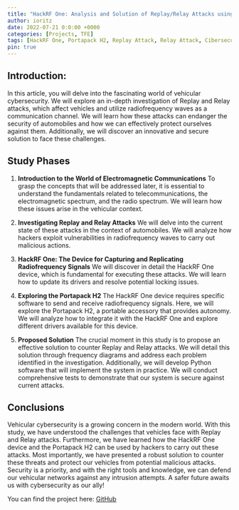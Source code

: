 ```yaml
---
title: "HackRF One: Analysis and Solution of Replay/Relay Attacks using Radiofrequency"
author: ioritz
date: 2022-07-21 0:0:00 +0000
categories: [Projects, TFE]
tags: [HackRF One, Portapack H2, Replay Attack, Relay Attack, Cibersecurity]
pin: true
---
```

## Introduction:
In this article, you will delve into the fascinating world of vehicular cybersecurity. We will explore an in-depth investigation of Replay and Relay attacks, which affect vehicles and utilize radiofrequency waves as a communication channel. We will learn how these attacks can endanger the security of automobiles and how we can effectively protect ourselves against them. Additionally, we will discover an innovative and secure solution to face these challenges.

## Study Phases

1. **Introduction to the World of Electromagnetic Communications**
To grasp the concepts that will be addressed later, it is essential to understand the fundamentals related to telecommunications, the electromagnetic spectrum, and the radio spectrum. We will learn how these issues arise in the vehicular context.

2. **Investigating Replay and Relay Attacks**
We will delve into the current state of these attacks in the context of automobiles. We will analyze how hackers exploit vulnerabilities in radiofrequency waves to carry out malicious actions.

3. **HackRF One: The Device for Capturing and Replicating Radiofrequency Signals**
We will discover in detail the HackRF One device, which is fundamental for executing these attacks. We will learn how to update its drivers and resolve potential locking issues.

4. **Exploring the Portapack H2**
The HackRF One device requires specific software to send and receive radiofrequency signals. Here, we will explore the Portapack H2, a portable accessory that provides autonomy. We will analyze how to integrate it with the HackRF One and explore different drivers available for this device.

5. **Proposed Solution**
The crucial moment in this study is to propose an effective solution to counter Replay and Relay attacks. We will detail this solution through frequency diagrams and address each problem identified in the investigation. Additionally, we will develop Python software that will implement the system in practice. We will conduct comprehensive tests to demonstrate that our system is secure against current attacks.

## Conclusions
Vehicular cybersecurity is a growing concern in the modern world. With this study, we have understood the challenges that vehicles face with Replay and Relay attacks. Furthermore, we have learned how the HackRF One device and the Portapack H2 can be used by hackers to carry out these attacks. Most importantly, we have presented a robust solution to counter these threats and protect our vehicles from potential malicious attacks. Security is a priority, and with the right tools and knowledge, we can defend our vehicular networks against any intrusion attempts. A safer future awaits us with cybersecurity as our ally!

You can find the project here: [GitHub](https://github.com/ioritz1993/tfm)
